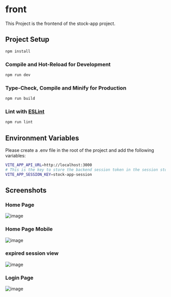 # front

This Project is the frontend of the stock-app project.

## Project Setup

```sh
npm install
```

### Compile and Hot-Reload for Development

```sh
npm run dev
```

### Type-Check, Compile and Minify for Production

```sh
npm run build
```

### Lint with [ESLint](https://eslint.org/)

```sh
npm run lint
```

## Environment Variables

Please create a .env file in the root of the project and add the following variables:

```sh
VITE_APP_API_URL=http://localhost:3000
# This is the key to store the backend session token in the session storage
VITE_APP_SESSION_KEY=stock-app-session
```

## Screenshots

### Home Page

![image](https://github.com/user-attachments/assets/309950ab-f9c1-4900-a2c8-eaeadad626dd)

### Home Page Mobile

![image](https://github.com/user-attachments/assets/994eb1e1-119b-4fbf-a935-8901cda711e7)

### expired session view

![image](https://github.com/user-attachments/assets/504dc819-f41d-4ae8-99ae-8553131f3bbc)

### Login Page

![image](https://github.com/user-attachments/assets/fe61bc24-fb2e-4aca-afaa-edc1bbdadf02)
